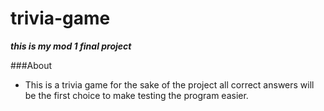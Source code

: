 # trivia-game
_**this is my mod 1 final project**_

###About
* This is a trivia game for the sake of the project all correct answers will be the first choice to make testing the program easier.
